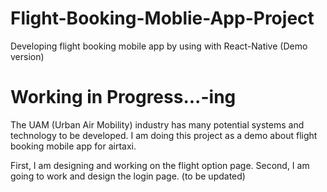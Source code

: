 # Flight-Booking-Moblie-App-Project

Developing flight booking mobile app by using with React-Native (Demo version)

# Working in Progress...-ing

The UAM (Urban Air Mobility) industry has many potential systems and technology to be developed.
I am doing this project as a demo about flight booking mobile app for airtaxi.

First, I am designing and working on the flight option page.
Second, I am going to work and design the login page.
(to be updated)
